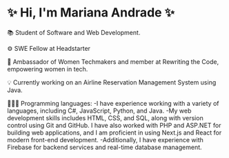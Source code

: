 # ✨ Hi, I'm Mariana Andrade ✨

📚 Student of Software and Web Development.

⚙️ SWE Fellow at Headstarter

👾 Ambassador of Women Techmakers and member at Rewriting the Code, empowering women in tech.

💡 Currently working on an Airline Reservation Management System using Java.

👩🏽‍💻 Programming languages:
-I have experience working with a variety of languages, including C#, JavaScript, Python, and Java. 
-My web development skills includes HTML, CSS, and SQL, along with version control using Git and GitHub. I have also worked with PHP and ASP.NET for building web applications, and I am proficient in using Next.js and React for modern front-end development. 
-Additionally, I have experience with Firebase for backend services and real-time database management.


